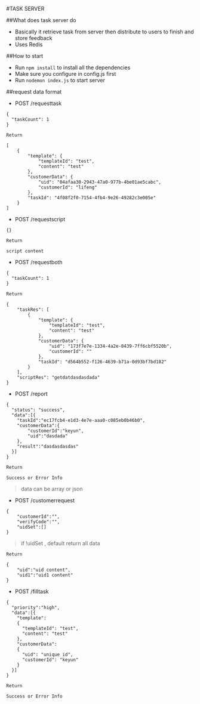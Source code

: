 #TASK SERVER

##What does task server do
* Basically it retrieve task from server then distribute to users to finish and store feedback
* Uses Redis

##How to start
* Run `npm install` to install all the dependencies
* Make sure you configure in config.js first
* Run `nodemon index.js` to start server



##request data format
* POST /requesttask

```
{
  "taskCount": 1
}
```

`Return`

```
[
    {
        "template": {
            "templateId": "test",
            "content": "test"
        },
        "customerData": {
            "uid": "04afaa30-2943-47a0-977b-4be01ae5cabc",
            "customerId": "lifeng"
        },
        "taskId": "4f08f2f0-7154-4fb4-9e26-49282c3e005e"
    }
]
```

* POST /requestscript

```
{}
```

`Return`

```
script content
```

* POST /requestboth

```
{
  "taskCount": 1
}
```

`Return`

```
{
    "taskRes": [
        {
            "template": {
                "templateId": "test",
                "content": "test"
            },
            "customerData": {
                "uid": "173f7e7e-1334-4a2e-8439-7ff6cbf5520b",
                "customerId": ""
            },
            "taskId": "d564b552-f126-4639-b71a-0d93bf7bd182"
        }
    ],
    "scriptRes": "getdatdasdasdada"
}
```

* POST /report

```
{
  "status": "success",
  "data":[{
  	"taskId":"ec17fcb4-e1d3-4e7e-aaa0-c085eb0b46b0",
  	"customerData":{
  		"customerId":"keyun",
  		"uid":"dasdada"
  	},
  	"result":"dasdasdasdas"
  }]
}
```

`Return`

`Success or Error Info`

> data can be array or json

* POST /customerrequest

```
{
	"customerId":"",
	"verifyCode":"",
	"uidSet":[]
}
```

> if !uidSet , default return all data

`Return`

```
{
	"uid":"uid content",
	"uid1":"uid1 content"
}
```

* POST /filltask

```
{
  "priority":"high",
  "data":[{
    "template":
    {
      "templateId": "test",
      "content": "test"
    },
    "customerData": 
    {
      "uid": "unique id",
      "customerId": "keyun"
    }
  }]
}
```

`Return`

`Success or Error Info`
